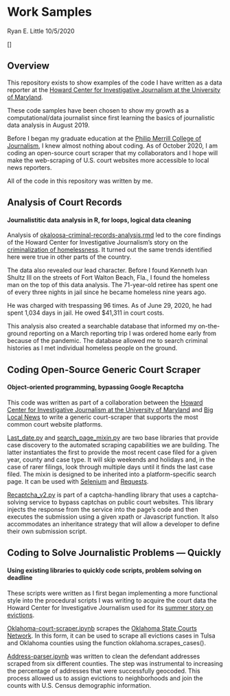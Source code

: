 Work Samples
================
Ryan E. Little
10/5/2020

\[\]

## Overview

This repository exists to show examples of the code I have written as a
data reporter at the [Howard Center for Investigative Journalism at the
University of
Maryland](https://merrill.umd.edu/about-merrill/signature-programs/the-howard-center-for-investigative-journalism/).

These code samples have been chosen to show my growth as a
computational/data journalist since first learning the basics of
journalistic data analysis in August 2019.

Before I began my graduate education at the [Philip Merrill College of
Journalism](https://merrill.umd.edu/), I knew almost nothing about
coding. As of October 2020, I am coding an open-source court scraper
that my collaborators and I hope will make the web-scraping of U.S.
court websites more accessible to local news reporters.

All of the code in this repository was written by me.

## Analysis of Court Records<a id="data"></a>

#### Journalistitic data analysis in R, for loops, logical data cleaning

Analysis of
[okaloosa-criminal-records-analysis.rmd](https://github.com/ryanelittle/work_samples/blob/main/data-analysis-in-r/okaloosa-criminal-records-analysis.Rmd)
led to the core findings of the Howard Center for Investigative
Journalism’s story on the [criminalization of
homelessness](https://apnews.com/article/571a8646896ed0d12f3fe7ca3b1d064d).
It turned out the same trends identified here were true in other parts
of the country.

The data also revealed our lead character. Before I found Kenneth Ivan
Shultz III on the streets of Fort Walton Beach, Fla., I found the
homeless man on the top of this data analysis. The 71-year-old retiree
has spent one of every three nights in jail since he became homeless
nine years ago.

He was charged with trespassing 96 times. As of June 29, 2020, he had
spent 1,034 days in jail. He owed $41,311 in court costs.

This analysis also created a searchable database that informed my
on-the-ground reporting on a March reporting trip I was ordered home
early from because of the pandemic. The database allowed me to search
criminal histories as I met individual homeless people on the ground.

## Coding Open-Source Generic Court Scraper <a id="object"></a>

#### Object-oriented programming, bypassing Google Recaptcha

This code was written as part of a collaboration between the [Howard
Center for Investigative Journalism at the University of
Maryland](https://merrill.umd.edu/about-merrill/signature-programs/the-howard-center-for-investigative-journalism/)
and [Big Local News](https://biglocalnews.org/#/login) to write a
generic court-scraper that supports the most common court website
platforms.

[Last\_date.py](https://github.com/ryanelittle/work_samples/blob/main/python-oop-coding/last_date.py)
and
[search\_page\_mixin.py](https://github.com/ryanelittle/work_samples/blob/main/python-oop-coding/search_page_mixin.py)
are two base libraries that provide case discovery to the automated
scraping capabilities we are building. The latter instantiates the first
to provide the most recent case filed for a given year, county and case
type. It will skip weekends and holidays and, in the case of rarer
filings, look through multiple days until it finds the last case filed.
The mixin is designed to be inherited into a platform-specific search
page. It can be used with
[Selenium](https://selenium-python.readthedocs.io/) and
[Requests](https://requests.readthedocs.io/en/master/).

[Recaptcha\_v2.py](https://github.com/ryanelittle/work_samples/blob/main/python-oop-coding/recaptcha_v2.py)
is part of a captcha-handling library that uses a captcha-solving
service to bypass captchas on public court websites. This library
injects the response from the service into the page’s code and then
executes the submission using a given xpath or Javascript function. It
also accommodates an inheritance strategy that will allow a developer to
define their own submission script.

## Coding to Solve Journalistic Problems — Quickly<a id="python"></a>

#### Using existing libraries to quickly code scripts, problem solving on deadline

These scripts were written as I first began implementing a more
functional style into the procedural scripts I was writing to acquire
the court data the Howard Center for Investigative Journalism used for
its [summer story on
evictions](https://www.usatoday.com/story/news/investigations/2020/09/02/cares-act-eviction-ban-confusion/5686217002/).

[Oklahoma-court-scraper.ipynb](https://github.com/ryanelittle/work_samples/blob/main/python-early-scripting/oklahoma-court-scraper.ipynb)
scrapes the [Oklahoma State Courts
Network](https://www.oscn.net/dockets/). In this form, it can be used to
scrape all evictions cases in Tulsa and Oklahoma counties using the
function oklahoma.scrapes\_cases().

[Address-parser.ipynb](https://github.com/ryanelittle/work_samples/blob/main/python-early-scripting/address-parser.ipynb)
was written to clean the defendant addresses scraped from six different
counties. The step was instrumental to increasing the percentage of
addresses that were successfully geocoded. This process allowed us to
assign evictions to neighborhoods and join the counts with U.S. Census
demographic information.
